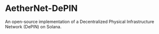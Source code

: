 # AetherNet-DePIN
An open-source implementation of a Decentralized Physical Infrastructure Network (DePIN) on Solana.
